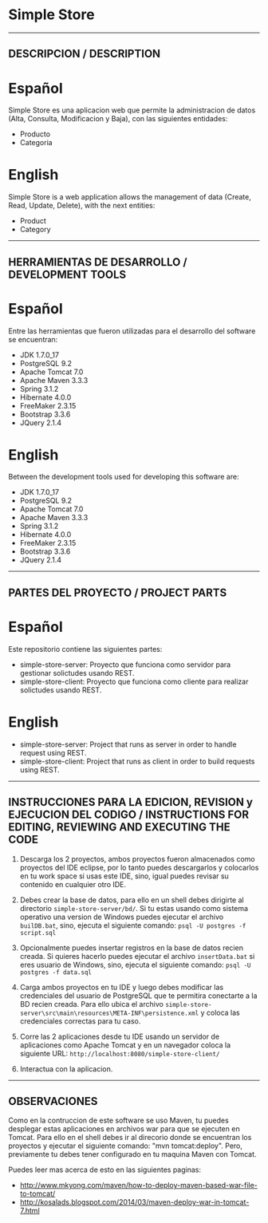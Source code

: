 # Simple Store

------------------------------------------------------------------------------
DESCRIPCION / DESCRIPTION
------------------------------------------------------------------------------
# Español
Simple Store es una aplicacion web que permite la administracion de datos 
(Alta, Consulta, Modificacion y Baja), con las siguientes entidades:
- Producto
- Categoria

# English
Simple Store is a web application allows the management of data
(Create, Read, Update, Delete), with the next entities:
- Product
- Category

------------------------------------------------------------------------------
HERRAMIENTAS DE DESARROLLO / DEVELOPMENT TOOLS
------------------------------------------------------------------------------
# Español
Entre las herramientas que fueron utilizadas para el desarrollo del software
se encuentran:
- JDK 1.7.0_17
- PostgreSQL 9.2
- Apache Tomcat 7.0
- Apache Maven 3.3.3
- Spring 3.1.2
- Hibernate 4.0.0
- FreeMaker 2.3.15
- Bootstrap 3.3.6
- JQuery 2.1.4

# English
Between the development tools used for developing this software are:
- JDK 1.7.0_17
- PostgreSQL 9.2
- Apache Tomcat 7.0
- Apache Maven 3.3.3
- Spring 3.1.2
- Hibernate 4.0.0
- FreeMaker 2.3.15
- Bootstrap 3.3.6
- JQuery 2.1.4

------------------------------------------------------------------------------
PARTES DEL PROYECTO / PROJECT PARTS
------------------------------------------------------------------------------
# Español
Este repositorio contiene las siguientes partes:
- simple-store-server: Proyecto que funciona como servidor para gestionar
                       solictudes usando REST.			  
- simple-store-client: Proyecto que funciona como cliente para realizar
                       solictudes usando REST.

# English
- simple-store-server: Project that runs as server in order to handle 
                       request using REST.			  
- simple-store-client: Project that runs as client in order to build
                       requests using REST.
						  
------------------------------------------------------------------------------
INSTRUCCIONES PARA LA EDICION, REVISION y EJECUCION DEL CODIGO /
INSTRUCTIONS FOR EDITING, REVIEWING AND EXECUTING THE CODE
------------------------------------------------------------------------------
1. Descarga los 2 proyectos, ambos proyectos fueron almacenados como proyectos
   del IDE eclipse, por lo tanto puedes descargarlos y colocarlos en tu work space
   si usas este IDE, sino, igual puedes revisar su contenido en cualquier otro IDE.

2. Debes crear la base de datos, para ello en un shell debes dirigirte al directorio
   `simple-store-server/bd/`. Si tu estas usando como sistema operativo una version
   de Windows puedes ejecutar el archivo `builDB.bat`, sino, ejecuta el siguiente 
   comando: `psql -U postgres -f script.sql`

3. Opcionalmente puedes insertar registros en la base de datos recien creada. Si quieres
   hacerlo puedes ejecutar el archivo `insertData.bat` si eres usuario de Windows, sino, 
   ejecuta el siguiente comando: `psql -U postgres -f data.sql` 

4. Carga ambos proyectos en tu IDE y luego debes modificar las credenciales del usuario 
   de PostgreSQL que te permitira conectarte a la BD recien creada. Para ello ubica el
   archivo `simple-store-server\src\main\resources\META-INF\persistence.xml` y coloca
   las credenciales correctas para tu caso.

5. Corre las 2 aplicaciones desde tu IDE usando un servidor de aplicaciones como 
   Apache Tomcat y en un navegador coloca la siguiente URL:
   `http://localhost:8080/simple-store-client/`

6. Interactua con la aplicacion.

------------------------------------------------------------------------------
OBSERVACIONES
------------------------------------------------------------------------------
Como en la contruccion de este software se uso Maven, tu puedes desplegar 
estas aplicaciones en archivos war para que se ejecuten en Tomcat.
Para ello en el shell debes ir al direcorio donde se encuentran los proyectos
y ejecutar el siguiente comando: "mvn tomcat:deploy". Pero, previamente
tu debes tener configurado en tu maquina Maven con Tomcat.

Puedes leer mas acerca de esto en las siguientes paginas:
- http://www.mkyong.com/maven/how-to-deploy-maven-based-war-file-to-tomcat/
- http://kosalads.blogspot.com/2014/03/maven-deploy-war-in-tomcat-7.html
